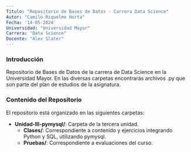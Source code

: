 ```yaml
---
Titulo: "Repositorio de Bases de Datos - Carrera Data Science"
Autor: "Camilo Riquelme Horta"
Fecha: '14-05-2024'
Universidad: "Universidad Mayor"
Carrera: "Data Science" 
Docente: "Alex Slater" 
---
```


### Introducción

Repositorio de Bases de Datos de la carrera de Data Science en la Universidad Mayor. 
En las diversas carpetas encontrarás archivos .py que son parte del plan de estudios de la asignatura.

### Contenido del Repositorio

El repositorio está organizado en las siguientes carpetas:
- **Unidad-III-pymysql/**: Carpeta de la tercera unidad.
  - **Clases/**: Correspondiente a contenido y ejercicios integrando Python y SQL, utilizando pymysql.
  - **Pruebas/**: Correspondiente a evaluaciones del curso.
